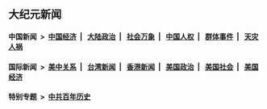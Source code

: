 ## 大纪元新闻

#### 中国新闻 &nbsp;>&nbsp; [中国经济](indexes/ncid283/README.md?07232045) &nbsp;| &nbsp; [大陆政治](indexes/ncid277/README.md?07232045) &nbsp;| &nbsp; [社会万象](indexes/ncid282/README.md?07232045) &nbsp;| &nbsp; [中国人权](indexes/ncid278/README.md?07232045) &nbsp;| &nbsp; [群体事件](indexes/ncid279/README.md?07232045) &nbsp;| &nbsp; [天灾人祸](indexes/ncid280/README.md?07232045)

#### 国际新闻 &nbsp;>&nbsp; [美中关系](indexes/nf1412576/README.md?07232045) &nbsp;| &nbsp; [台湾新闻](indexes/ncid1349361/README.md?07232045) &nbsp;| &nbsp; [香港新闻](indexes/ncid1349362/README.md?07232045) &nbsp;| &nbsp; [美国政治](indexes/ncid1078159/README.md?07232045) &nbsp;| &nbsp; [美国社会](indexes/ncid1078160/README.md?07232045) &nbsp;| &nbsp; [美国经济](indexes/ncid1078158/README.md?07232045)

#### 特别专题 &nbsp;>&nbsp; [中共百年历史](https://github.com/epoch-news/epoch-special/blob/master/README.md?07232045)  
